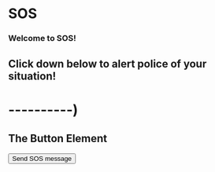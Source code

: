 # SOS
<!DOCTYPE html>
<html>
  <body>
  <h3>Welcome to SOS!</h3>
  <h2>Click down below to alert police of your situation!</h2>
  <h1>  ----------)</h1>
<h2>The Button Element</h2>
<button type="button" onclick="alert('Your message was sent!')">Send SOS message</button>
 
</body>
</html>
               
